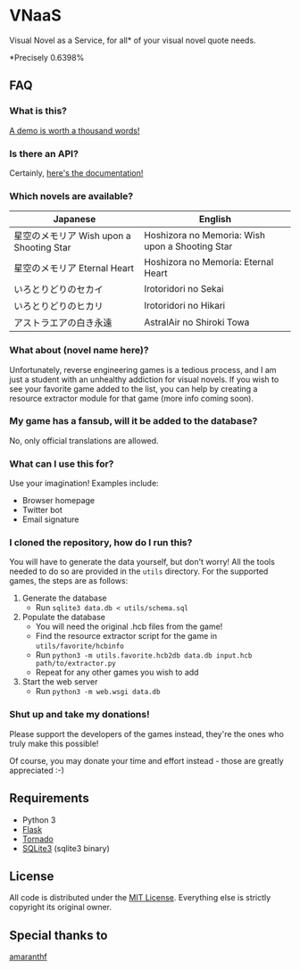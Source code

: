 # VNaaS

Visual Novel as a Service, for all\* of your visual novel quote needs.

\*Precisely 0.6398%

## FAQ

### What is this?

[A demo is worth a thousand words!](http://vnaas.apsun.xyz/)

### Is there an API?

Certainly, [here's the documentation!](API.md)

### Which novels are available?

| Japanese                                 | English                                         |
|------------------------------------------|-------------------------------------------------|
| 星空のメモリア Wish upon a Shooting Star | Hoshizora no Memoria: Wish upon a Shooting Star |
| 星空のメモリア Eternal Heart             | Hoshizora no Memoria: Eternal Heart             |
| いろとりどりのセカイ                     | Irotoridori no Sekai                            |
| いろとりどりのヒカリ                     | Irotoridori no Hikari                           |
| アストラエアの白き永遠                   | AstralAir no Shiroki Towa                       |

### What about (novel name here)?

Unfortunately, reverse engineering games is a tedious process, and I am
just a student with an unhealthy addiction for visual novels. If you
wish to see your favorite game added to the list, you can help by creating
a resource extractor module for that game (more info coming soon).

### My game has a fansub, will it be added to the database?

No, only official translations are allowed.

### What can I use this for?

Use your imagination! Examples include:

- Browser homepage
- Twitter bot
- Email signature

### I cloned the repository, how do I run this?

You will have to generate the data yourself, but don't worry! All the tools
needed to do so are provided in the `utils` directory. For the supported games,
the steps are as follows:

1. Generate the database
    - Run `sqlite3 data.db < utils/schema.sql`
2. Populate the database
    - You will need the original .hcb files from the game!
    - Find the resource extractor script for the game in `utils/favorite/hcbinfo`
    - Run `python3 -m utils.favorite.hcb2db data.db input.hcb path/to/extractor.py`
    - Repeat for any other games you wish to add
3. Start the web server
    - Run `python3 -m web.wsgi data.db`

### Shut up and take my donations!

Please support the developers of the games instead, they're the ones who
truly make this possible!

Of course, you may donate your time and effort instead - those are greatly
appreciated :-)

## Requirements

- Python 3
- [Flask](http://flask.pocoo.org/)
- [Tornado](http://www.tornadoweb.org/)
- [SQLite3](https://www.sqlite.org/download.html) (sqlite3 binary)

## License

All code is distributed under the [MIT License](http://opensource.org/licenses/MIT).
Everything else is strictly copyright its original owner.

## Special thanks to

[amaranthf](https://bbs.sumisora.org/read.php?tid=11010281)
